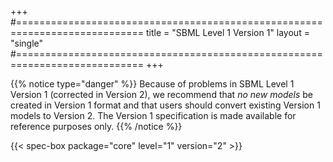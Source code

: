 +++
#============================================================================
title  = "SBML Level 1 Version 1"
layout = "single"
#============================================================================
+++

{{% notice type="danger" %}}
Because of problems in SBML Level 1 Version 1 (corrected in Version&nbsp;2), we recommend that *no new models* be created in Version&nbsp;1 format and that users should convert existing Version&nbsp;1 models to Version&nbsp;2. The Version&nbsp;1 specification is made available for reference purposes only.
{{% /notice %}}

{{< spec-box package="core" level="1" version="2" >}}
